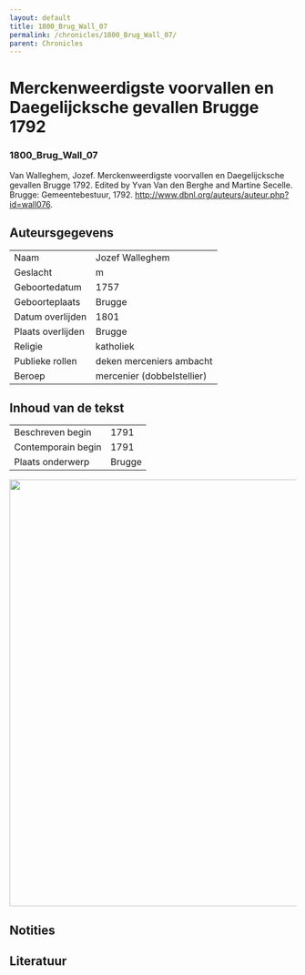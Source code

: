 ```yaml
---
layout: default
title: 1800_Brug_Wall_07
permalink: /chronicles/1800_Brug_Wall_07/
parent: Chronicles
--- 
```



# Merckenweerdigste voorvallen en Daegelijcksche gevallen Brugge 1792 

### 1800_Brug_Wall_07 

Van Walleghem, Jozef. Merckenweerdigste voorvallen en Daegelijcksche gevallen Brugge 1792. Edited by Yvan Van den Berghe and Martine Secelle. Brugge: Gemeentebestuur, 1792. http://www.dbnl.org/auteurs/auteur.php?id=wall076. 

## Auteursgegevens 

| | | 
| --------------- | --------------- | 
| Naam | Jozef Walleghem | 
| Geslacht | m | 
| Geboortedatum | 1757 | 
| Geboorteplaats | Brugge | 
| Datum overlijden | 1801 | 
| Plaats overlijden | Brugge | 
| Religie | katholiek | 
| Publieke rollen | deken merceniers ambacht | 
| Beroep | mercenier (dobbelstellier) | 

## Inhoud van de tekst 

| | | 
| --------------- | --------------- | 
| Beschreven begin | 1791 | 
| Contemporain begin | 1791 | 
| Plaats onderwerp | Brugge | 

[<img src="..\..\barplots_chronicles\1800_Brug_Wall_07.jpg" width="750"/>](..\..\barplots_chronicles\1800_Brug_Wall_07.jpg) 

## Notities 

## Literatuur 


